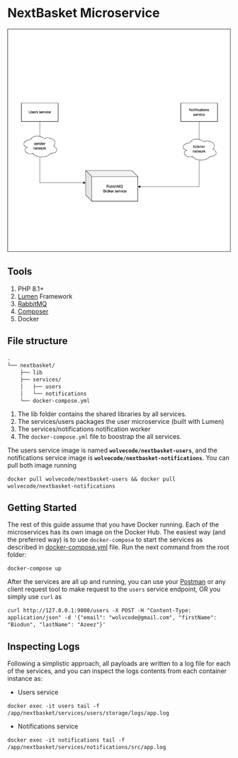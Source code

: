 # NextBasket Microservice

![System Diagram](./system-diagram.png)

## Tools
1. PHP 8.1+
2. [Lumen](https://lumen.laravel.com) Framework
3. [RabbitMQ](https://www.rabbitmq.com/)
4. [Composer](https://getcomposer.org/)
5. Docker

## File structure
```
.
└── nextbasket/
    ├── lib
    ├── services/
    │   ├── users
    │   └── notifications
    └── docker-compose.yml    
```

1. The lib folder contains the shared libraries by all services.
2. The services/users packages the user microservice (built with Lumen)
3. The services/notifications notification worker
4. The `docker-compose.yml` file to boostrap the all services.

 The users service image is named **`wolvecode/nextbasket-users`**, and the notifications service image is **`wolvecode/nextbasket-notifications`**. You can pull both image running
```shell
docker pull wolvecode/nextbasket-users && docker pull wolvecode/nextbasket-notifications
```

## Getting Started
The rest of this guide assume that you have Docker running. Each of the microservices has its own image
on the Docker Hub. The easiest way (and the preferred way) is to use `docker-compose` to start the services as described
in [docker-compose.yml](./docker-compose.yml) file. Run the next command from the root folder:
```shell
docker-compose up
```

After the services are all up and running, you can use your [Postman](https://postman.com) or any client request tool
to make request to the `users` service endpoint, OR you simply use `curl` as
```shell
curl http://127.0.0.1:9000/users -X POST -H "Content-Type: application/json" -d '{"email": "wolvcode@gmail.com", "firstName": "Biodun", "lastName": "Azeez"}'
```

## Inspecting Logs
Following a simplistic approach, all payloads are written to a log file for each of the services, and you can inspect the logs contents from each container instance as:
- Users service
```shell
docker exec -it users tail -f /app/nextbasket/services/users/storage/logs/app.log
```
- Notifications service
```shell
docker exec -it notifications tail -f /app/nextbasket/services/notifications/src/app.log
```

